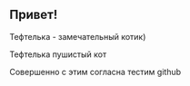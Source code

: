 ## Привет!


Тефтелька - замечательный котик)

Тефтелька пушистый кот

Совершенно с этим согласна
тестим github
